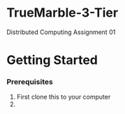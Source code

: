 # TrueMarble-3-Tier
Distributed Computing Assignment 01

<h1>Getting Started</h1>

<h3>Prerequisites</h3>
<ol>
  <li>First clone this to your computer</li>
  <li>
  
    
  
  </li>
  </ol>



